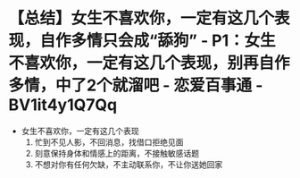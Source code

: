 # 【总结】女生不喜欢你，一定有这几个表现，自作多情只会成“舔狗” - P1：女生不喜欢你，一定有这几个表现，别再自作多情，中了2个就溜吧 - 恋爱百事通 - BV1it4y1Q7Qq

-   女生不喜欢你，一定有这几个表现
    1.  忙到不见人影，不回消息，找借口拒绝见面
    2.  刻意保持身体和情感上的距离，不接触敏感话题
    3.  不想对你有任何欠缺，不主动联系你，不让你送她回家